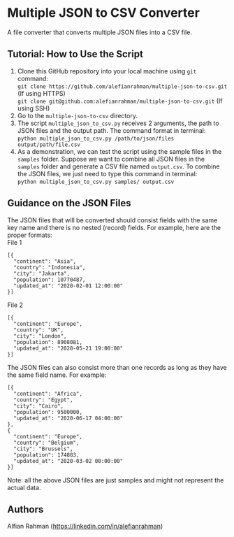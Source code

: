 # Multiple JSON to CSV Converter
A file converter that converts multiple JSON files into a CSV file. 

## Tutorial: How to Use the Script
1. Clone this GitHub repository into your local machine using ```git``` command: \
```git clone https://github.com/alefianrahman/multiple-json-to-csv.git``` (If using HTTPS)\
```git clone git@github.com:alefianrahman/multiple-json-to-csv.git``` (If using SSH)
2. Go to the ```multiple-json-to-csv``` directory.
3. The script ```multiple_json_to_csv.py``` receives 2 arguments, the path to JSON files and the output path. The command format in terminal:\
```python multiple_json_to_csv.py /path/to/json/files output/path/file.csv```
4. As a demonstration, we can test the script using the sample files in the ```samples``` folder. Suppose we want to combine all JSON files in the ```samples``` folder and generate a CSV file named ```output.csv```. To combine the JSON files, we just need to type this command in terminal: \
```python multiple_json_to_csv.py samples/ output.csv``` 

## Guidance on the JSON Files
The JSON files that will be converted should consist fields with the same key name and there is no nested (record) fields. For example, here are the proper formats: \
File 1
```
[{
  "continent": "Asia", 
  "country": "Indonesia", 
  "city": "Jakarta",
  "population": 10770487, 
  "updated_at": "2020-02-01 12:00:00"
}]
``` 
File 2 
```
[{
  "continent": "Europe",
  "country": "UK", 
  "city": "London", 
  "population": 8908081, 
  "updated_at": "2020-05-21 19:00:00"
}]
```
The JSON files can also consist more than one records as long as they have the same field name. For example:
```
[{
  "continent": "Africa", 
  "country": "Egypt", 
  "city": "Cairo", 
  "population": 9500000, 
  "updated_at": "2020-06-17 04:00:00"
}, 
{
  "continent": "Europe", 
  "country": "Belgium", 
  "city": "Brussels", 
  "population": 174883, 
  "updated_at": "2020-03-02 00:00:00"
}]
```
Note: all the above JSON files are just samples and might not represent the actual data. 

## Authors
Alfian Rahman (https://linkedin.com/in/alefianrahman)
